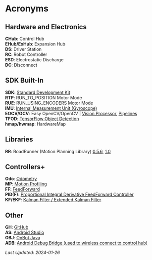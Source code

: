 # Acronyms

## Hardware and Electronics
**CHub**: Control Hub<br>
**EHub/ExHub**: Expansion Hub<br>
**DS**: Driver Station<br>
**RC**: Robot Controller<br>
**ESD**: Electrostatic Discharge<br>
**DC**: Disconnect

## SDK Built-In
**SDK**: [Standard Development Kit](https://github.com/FIRST-Tech-Challenge/FtcRobotController)<br>
**RTP**: RUN_TO_POSITION Motor Mode<br>
**RUE**: RUN_USING_ENCODERS Motor Mode<br>
**IMU**: [Internal Measurement Unit (Gyroscope)](https://ftc-docs.firstinspires.org/en/latest/programming_resources/imu/imu.html)<br>
**EOCV/OCV**: Easy OpenCV/OpenCV | [Vision Processor](https://ftc-docs.firstinspires.org/en/latest/apriltag/vision_portal/visionportal_overview/visionportal-overview.html), [Pipelines](https://github.com/OpenFTC/EasyOpenCV)<br>
**TFOD**: [TensorFlow Object Detection](https://ftc-docs.firstinspires.org/en/latest/programming_resources/index.html#tensorflow-programming)<br>
**hmap/hwmap**: HardwareMap

## Libraries
**RR**: RoadRunner (Motion Planning Library) [0.5.6](https://learnroadrunner.com/), [1.0](https://rr.brott.dev/docs/v1-0/installation/)

## Controllers+
**Odo**: [Odometry](https://gm0.org/en/latest/docs/software/concepts/odometry.html?highlight=odometry)<br>
**MP**: [Motion Profiling](https://www.ctrlaltftc.com/advanced/motion-profiling)<br>
**FF**: [FeedForward](https://www.ctrlaltftc.com/feedforward-control)<br>
**PID(F)**: [Proportional Integral Derivative FeedForward Controller](https://www.ctrlaltftc.com/the-pid-controller)<br>
**KF/EKF**: [Kalman Filter / Extended Kalman Filter](https://www.ctrlaltftc.com/advanced/the-kalman-filter)

## Other
**GH**: [GitHub](https://github.com/)<br>
**AS**: [Android Studio](https://developer.android.com/studio)<br>
**OBJ**: [OnBot Java](https://ftc-docs.firstinspires.org/en/latest/programming_resources/onbot_java/OnBot-Java-Tutorial.html)<br>
**ADB**: [Android Debug Bridge (used to wireless connect to control hub)](https://developer.android.com/tools/adb)

*Last Updated: 2024-01-26*